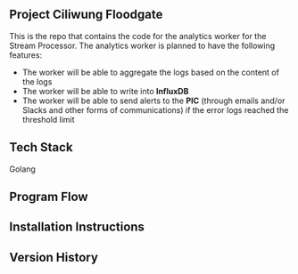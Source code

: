 ## Project Ciliwung Floodgate    
This is the repo that contains the code for the analytics worker for the Stream Processor. The analytics worker is planned to have the following features:   
* The worker will be able to aggregate the logs based on the content of the logs  
* The worker will be able to write into **InfluxDB**  
* The worker will be able to send alerts to the **PIC** (through emails and/or Slacks and other forms of communications) if the error logs reached the threshold limit  

## Tech Stack  
Golang  

## Program Flow  

## Installation Instructions  

## Version History  

